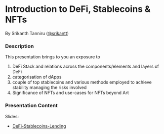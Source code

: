 # Introduction to DeFi, Stablecoins & NFTs

By Srikanth Tanniru ([@srikantt](https://github.com/srikantt))

### Description
This presentation brings to you an exposure to

1. DeFi Stack and relations across the components/elements and layers of DeFi
1. categorisation of dApps
1. couple of top stablecoins and various methods employed to achieve stability managing the risks involved
1. Significance of NFTs and use-cases for NFTs beyond Art

### Presentation Content

Slides:
- [DeFi-Stablecoins-Lending](https://docs.google.com/presentation/d/1X413gfefmSGCir7vTvJLyay-ebykUOX0/edit?usp=sharing&ouid=106755557601537491624&rtpof=true&sd=true)

